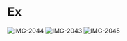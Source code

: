 # Ex
![IMG-2044](https://user-images.githubusercontent.com/84040428/118174350-8d081f80-b3e3-11eb-91e8-452fc229deb6.jpg)
![IMG-2043](https://user-images.githubusercontent.com/84040428/118175243-b5444e00-b3e4-11eb-9090-70099c8c50c6.jpg)
![IMG-2045](https://user-images.githubusercontent.com/84040428/118178733-330a5880-b3e9-11eb-8ecd-07bdbcb31349.jpg)

